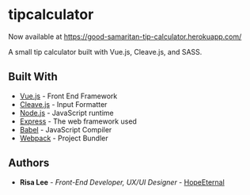 # tipcalculator

Now available at https://good-samaritan-tip-calculator.herokuapp.com/

A small tip calculator built with Vue.js, Cleave.js, and SASS.

## Built With

- [Vue.js](https://https://vuejs.org/) - Front End Framework
- [Cleave.js](https://github.com/nosir/cleave.js/) - Input Formatter
- [Node.js](https://nodejs.org/) - JavaScript runtime
- [Express](https://expressjs.com/) - The web framework used
- [Babel](https://babeljs.io/) - JavaScript Compiler
- [Webpack](https://webpack.js.org/) - Project Bundler

## Authors

- **Risa Lee** - _Front-End Developer, UX/UI Designer_ - [HopeEternal](https://github.com/HopeEternal)
